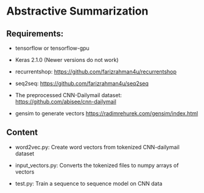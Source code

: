 # Abstractive Summarization

## Requirements:
+ tensorflow or tensorflow-gpu

+ Keras 2.1.0 (Newer versions do not work)

+ recurrentshop: https://github.com/farizrahman4u/recurrentshop

+ seq2seq: https://github.com/farizrahman4u/seq2seq

+ The preprocessed CNN-Dailymail dataset: https://github.com/abisee/cnn-dailymail

+ gensim to generate vectors https://radimrehurek.com/gensim/index.html

## Content

+ word2vec.py: Create word vectors from tokenized CNN-dailymail dataset

+ input_vectors.py: Converts the tokenized files to numpy arrays of vectors

+ test.py: Train a sequence to sequence model on CNN data
